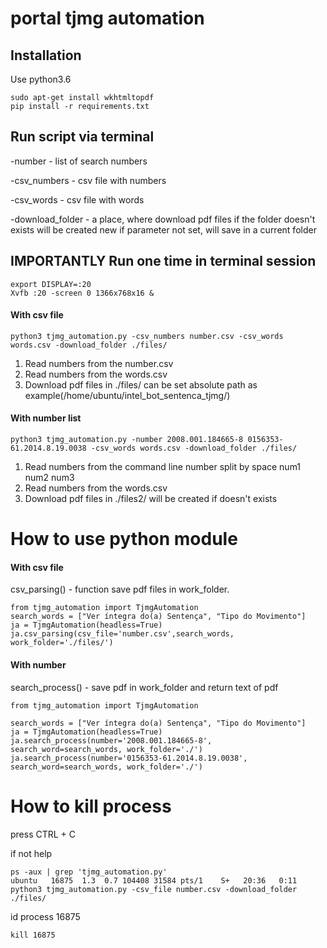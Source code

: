 # portal tjmg automation

## Installation
Use python3.6

```
sudo apt-get install wkhtmltopdf
pip install -r requirements.txt
```

## Run script via terminal
-number - list of search numbers

-csv_numbers - csv file with numbers

-csv_words - csv file with words

-download_folder - a place, where download pdf files if the folder doesn't exists will be created new if parameter not set, will save in a current folder

## IMPORTANTLY Run one time in terminal session
```
export DISPLAY=:20
Xvfb :20 -screen 0 1366x768x16 &
```

#### With csv file
```
python3 tjmg_automation.py -csv_numbers number.csv -csv_words words.csv -download_folder ./files/
```
1. Read numbers from the number.csv
2. Read numbers from the words.csv
3. Download pdf files in  ./files/ can be set absolute path as example(/home/ubuntu/intel_bot_sentenca_tjmg/)

#### With number list
```
python3 tjmg_automation.py -number 2008.001.184665-8 0156353-61.2014.8.19.0038 -csv_words words.csv -download_folder ./files/
```
1. Read numbers from the command line number split by space num1 num2 num3
2. Read numbers from the words.csv
3. Download pdf files in  ./files2/ will be created if doesn't exists

# How to use python module

#### With csv file
csv_parsing() - function save pdf files in work_folder.
```
from tjmg_automation import TjmgAutomation
search_words = ["Ver íntegra do(a) Sentença", "Tipo do Movimento"]
ja = TjmgAutomation(headless=True)
ja.csv_parsing(csv_file='number.csv',search_words, work_folder='./files/')
```
#### With number
search_process() - save pdf in work_folder and return text of pdf
```
from tjmg_automation import TjmgAutomation

search_words = ["Ver íntegra do(a) Sentença", "Tipo do Movimento"]
ja = TjmgAutomation(headless=True)
ja.search_process(number='2008.001.184665-8', search_word=search_words, work_folder='./')
ja.search_process(number='0156353-61.2014.8.19.0038', search_word=search_words, work_folder='./')
```
# How to kill process
press CTRL + C

if not help
```
ps -aux | grep 'tjmg_automation.py'
ubuntu   16875  1.3  0.7 104408 31584 pts/1    S+   20:36   0:11 python3 tjmg_automation.py -csv_file number.csv -download_folder ./files/
```
id process 16875
```
kill 16875
```
